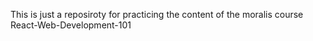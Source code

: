 This is just a reposiroty for practicing the content of the moralis course React-Web-Development-101
